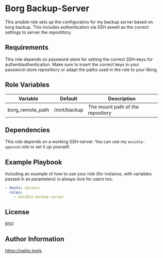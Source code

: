 Borg Backup-Server
=========

This ansible role sets up the configuratino for my backup server based on borg
backup. This includes authentication via SSH aswell as the correct settings to
server the repostitory.

Requirements
------------

This role depends on password-store for setting the correct SSH-keys for
authentiauthentication. Make sure to insert the correct keys in your
password-store repostitory or adapt the paths used in the role to your liking.

Role Variables
--------------

| Variable         | Default     | Description                      |
|------------------|-------------|----------------------------------|
| borg_remote_path | /mnt/backup | The mount path of the repository |

Dependencies
------------

This role depends on a working SSH-server. You can use my `ansible-openssh` role
or set it up yourself.

Example Playbook
----------------

Including an example of how to use your role (for instance, with variables
passed in as parameters) is always nice for users too:

```yaml
- hosts: servers
  roles:
    - ansible-backup-server
```

License
-------

BSD

Author Information
------------------

https://pablo.tools
